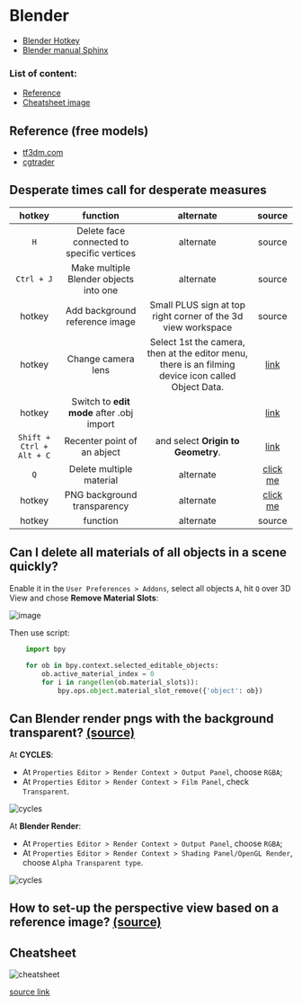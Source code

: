 # Blender

* [Blender Hotkey](http://wiki.blender.org/index.php/Doc:2.4/Reference/Hotkeys/All)
* [Blender manual Sphinx](https://www.blender.org/manual/contents.html)

### List of content:

* [Reference](#reference)
* [Cheatsheet image](#cheatsheet)

## <a name="reference"></a> Reference (free models)

* [tf3dm.com](http://tf3dm.com/)
* [cgtrader](http://www.cgtrader.com/)

## Desperate times call for desperate measures

| hotkey | function | alternate | source |
|:------:|:--------:|:---------:|:------:|
|``H``        | Delete face connected to specific vertices    | alternate | source |
|``Ctrl + J`` | Make multiple Blender objects into one        | alternate | source |
| hotkey | Add background reference image                | Small PLUS sign at top right corner of the 3d view workspace | source |
| hotkey | Change camera lens                            | Select 1st the camera, then at the editor menu, there is an filming device icon called Object Data. | [link](http://wiki.blender.org/index.php/Doc:2.4/Manual/Render/Camera/Depth_Of_Field)|
| hotkey | Switch to **edit mode** after .obj import | | [link](http://blenderartists.org/forum/showthread.php?127550-newbie-can-t-switch-to-edit-mode-after-obj-import)
|``Shift + Ctrl + Alt + C``| Recenter point of an abject | and select **Origin to Geometry**. | [link](http://blender.stackexchange.com/questions/14294/how-to-recenter-an-objects-origin) |
| ``Q`` | Delete multiple material | alternate | [click me](#deletemat) |
| hotkey | PNG background transparency | alternate | [click me](#pngalpha) |
| hotkey | function | alternate | source |

## <a name="deletemat"></a> Can I delete all materials of all objects in a scene quickly?

Enable it in the ``User Preferences > Addons``, select all objects ``A``, hit ``Q`` over 3D View and chose **Remove Material Slots**:

![image](http://i.stack.imgur.com/MgkJ2.png)

Then use script:

```python
    import bpy
    
    for ob in bpy.context.selected_editable_objects:
        ob.active_material_index = 0
        for i in range(len(ob.material_slots)):
            bpy.ops.object.material_slot_remove({'object': ob})
```

## <a name="pngalpha"></a> Can Blender render pngs with the background transparent? [(source)](http://blender.stackexchange.com/questions/1303/can-blender-render-pngs-with-the-background-transparent)

At **CYCLES**:

* At ``Properties Editor > Render Context > Output Panel``, choose ``RGBA``;
* At ``Properties Editor > Render Context > Film Panel``, check ``Transparent``.

![cycles](http://i.stack.imgur.com/pi6Kw.png)

At **Blender Render**:

* At ``Properties Editor > Render Context > Output Panel``, choose ``RGBA``;
* At ``Properties Editor > Render Context > Shading Panel/OpenGL Render``, choose ``Alpha Transparent type``.

![cycles](http://i.stack.imgur.com/4LRZk.png)

## <a name="perspectiveImage"></a> How to set-up the perspective view based on a reference image? [(source)](http://blender.stackexchange.com/questions/9328/how-to-set-up-the-perspective-view-based-on-a-reference-image)


## <a name="cheatsheet"></a>Cheatsheet

![cheatsheet](http://www.giudansky.com/images/downloads/blender/blender3d-shortcuts-infographic.png)

[source link](http://blenderartists.org/forum/showthread.php?353472-Blender-key-map-infographic-poster)
